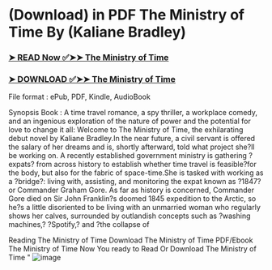 #  (Download) in PDF The Ministry of Time By (Kaliane Bradley)

### [➤ READ Now ✅➤➤ The Ministry of Time](https://en.ebooksteach.xyz/?book=199798179-the-ministry-of-time)

### [➤ DOWNLOAD ✅➤➤ The Ministry of Time](https://en.ebooksteach.xyz/?book=199798179-the-ministry-of-time)

File format : ePub, PDF, Kindle, AudioBook

Synopsis Book : A time travel romance, a spy thriller, a workplace comedy, and an ingenious exploration of the nature of power and the potential for love to change it all: Welcome to The Ministry of Time, the exhilarating debut novel by Kaliane Bradley.In the near future, a civil servant is offered the salary of her dreams and is, shortly afterward, told what project she?ll be working on. A recently established government ministry is gathering ?expats? from across history to establish whether time travel is feasible?for the body, but also for the fabric of space-time.She is tasked with working as a ?bridge?: living with, assisting, and monitoring the expat known as ?1847? or Commander Graham Gore. As far as history is concerned, Commander Gore died on Sir John Franklin?s doomed 1845 expedition to the Arctic, so he?s a little disoriented to be living with an unmarried woman who regularly shows her calves, surrounded by outlandish concepts such as ?washing machines,? ?Spotify,? and ?the collapse of 

Reading The Ministry of Time
Download The Ministry of Time
PDF/Ebook The Ministry of Time
Now You ready to Read Or Download The Ministry of Time
"
![image](https://github.com/user-attachments/assets/5df07868-b496-4fc0-80b4-0b993ffcc601)

